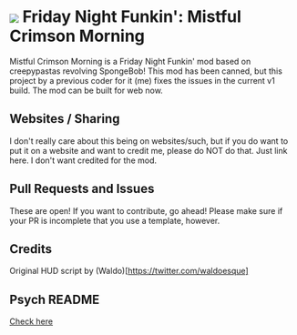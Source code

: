 # <img src="art/icon64.png" align="center"> Friday Night Funkin': Mistful Crimson Morning</img>

Mistful Crimson Morning is a Friday Night Funkin' mod based on creepypastas revolving SpongeBob! This mod has been canned, but this project by a previous coder for it (me) fixes the issues in the current v1 build. The mod can be built for web now.

## Websites / Sharing
I don't really care about this being on websites/such, but if you do want to put it on a website and want to credit me, please do NOT do that. Just link here. I don't want credited for the mod.

## Pull Requests and Issues
These are open! If you want to contribute, go ahead! Please make sure if your PR is incomplete that you use a template, however.

## Credits
Original HUD script by (Waldo)[https://twitter.com/waldoesque]

## Psych README
[Check here](OGREADME.md)
